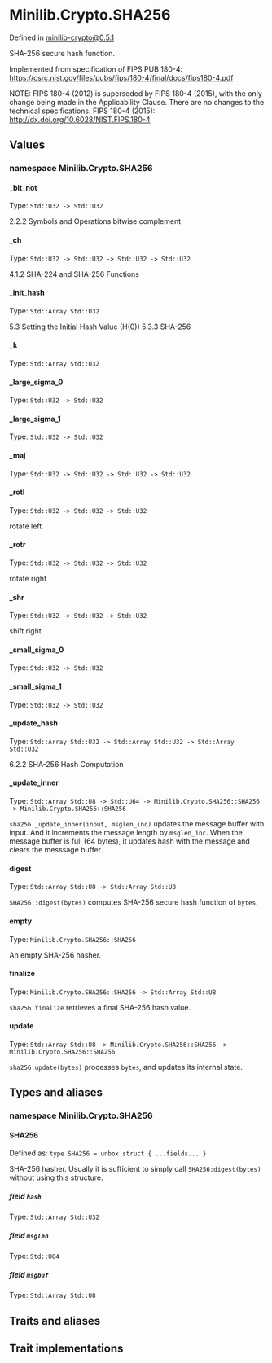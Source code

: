 # Minilib.Crypto.SHA256

Defined in minilib-crypto@0.5.1

SHA-256 secure hash function.

Implemented from specification of FIPS PUB 180-4:
https://csrc.nist.gov/files/pubs/fips/180-4/final/docs/fips180-4.pdf

NOTE: FIPS 180-4 (2012) is superseded by FIPS 180-4 (2015), with the only change being
made in the Applicability Clause. There are no changes to the technical specifications.
FIPS 180-4 (2015):
http://dx.doi.org/10.6028/NIST.FIPS.180-4

## Values

### namespace Minilib.Crypto.SHA256

#### _bit_not

Type: `Std::U32 -> Std::U32`

2.2.2 Symbols and Operations
bitwise complement

#### _ch

Type: `Std::U32 -> Std::U32 -> Std::U32 -> Std::U32`

4.1.2 SHA-224 and SHA-256 Functions

#### _init_hash

Type: `Std::Array Std::U32`

5.3 Setting the Initial Hash Value (H(0))
5.3.3 SHA-256

#### _k

Type: `Std::Array Std::U32`

#### _large_sigma_0

Type: `Std::U32 -> Std::U32`

#### _large_sigma_1

Type: `Std::U32 -> Std::U32`

#### _maj

Type: `Std::U32 -> Std::U32 -> Std::U32 -> Std::U32`

#### _rotl

Type: `Std::U32 -> Std::U32 -> Std::U32`

rotate left

#### _rotr

Type: `Std::U32 -> Std::U32 -> Std::U32`

rotate right

#### _shr

Type: `Std::U32 -> Std::U32 -> Std::U32`

shift right

#### _small_sigma_0

Type: `Std::U32 -> Std::U32`

#### _small_sigma_1

Type: `Std::U32 -> Std::U32`

#### _update_hash

Type: `Std::Array Std::U32 -> Std::Array Std::U32 -> Std::Array Std::U32`

6.2.2 SHA-256 Hash Computation

#### _update_inner

Type: `Std::Array Std::U8 -> Std::U64 -> Minilib.Crypto.SHA256::SHA256 -> Minilib.Crypto.SHA256::SHA256`

`sha256._update_inner(input, msglen_inc)` updates the message buffer with input.
And it increments the message length by `msglen_inc`.
When the message buffer is full (64 bytes), it updates hash with the message
and clears the messsage buffer.

#### digest

Type: `Std::Array Std::U8 -> Std::Array Std::U8`

`SHA256::digest(bytes)` computes SHA-256 secure hash function of `bytes`.

#### empty

Type: `Minilib.Crypto.SHA256::SHA256`

An empty SHA-256 hasher.

#### finalize

Type: `Minilib.Crypto.SHA256::SHA256 -> Std::Array Std::U8`

`sha256.finalize` retrieves a final SHA-256 hash value.

#### update

Type: `Std::Array Std::U8 -> Minilib.Crypto.SHA256::SHA256 -> Minilib.Crypto.SHA256::SHA256`

`sha256.update(bytes)` processes `bytes`, and updates its internal state.

## Types and aliases

### namespace Minilib.Crypto.SHA256

#### SHA256

Defined as: `type SHA256 = unbox struct { ...fields... }`

SHA-256 hasher.
Usually it is sufficient to simply call `SHA256:digest(bytes)` without using this structure.

##### field `hash`

Type: `Std::Array Std::U32`

##### field `msglen`

Type: `Std::U64`

##### field `msgbuf`

Type: `Std::Array Std::U8`

## Traits and aliases

## Trait implementations